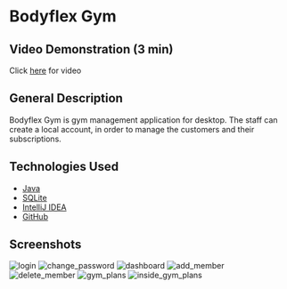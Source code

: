 # **Bodyflex Gym**

## Video Demonstration (3 min)
Click [here](https://drive.google.com/file/d/1v2ofnGyrTyxsFZDg-sjM0gq3cubd6xh0/view) for video

## General Description

Bodyflex Gym is gym management application for desktop.
The staff can create a local account, in order to manage
the customers and their subscriptions.

## Technologies Used
- [Java](https://www.java.com/en/)
- [SQLite](https://www.sqlite.org/index.html)
- [IntelliJ IDEA](https://www.jetbrains.com/idea/)
- [GitHub](https://github.com/)

## Screenshots

![login](https://user-images.githubusercontent.com/64581539/138964694-ffd6411a-ac06-4cf2-b5f6-4164d2e9aa8f.JPG)
![change_password](https://user-images.githubusercontent.com/64581539/138964710-3f1ea062-4710-4886-ae5b-31d1f932ecd0.JPG)
![dashboard](https://user-images.githubusercontent.com/64581539/138964713-06e823a2-4ec1-445c-9bdd-5f8eeb74f8f1.JPG)
![add_member](https://user-images.githubusercontent.com/64581539/138964717-d6cb3d33-a494-4063-a051-59f626822762.JPG)
![delete_member](https://user-images.githubusercontent.com/64581539/138964727-29ff41b7-4317-469b-9c05-65364ffcecf6.JPG)
![gym_plans](https://user-images.githubusercontent.com/64581539/138964730-379ddbc8-d7ba-48e6-84dd-1acde9d00995.JPG)
![inside_gym_plans](https://user-images.githubusercontent.com/64581539/138964740-72fcbe2f-0baa-4e73-b120-b17d8641c7d1.JPG)

